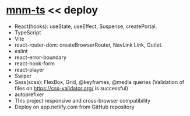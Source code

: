 # [mnm-ts](https://mnm-ts.netlify.app/) << deploy

- React(hooks): useState, useEffect, Suspense, createPortal.
- TypeScript
- Vite
- react-router-dom: createBrowserRouter, NavLink Link, Outlet.
- eslint
- react-error-boundary
- react-hook-form
- react-player
- Swiper
- Sass(scss): FlexBox, Grid, @keyframes, @media queries (Validation of files on https://css-validator.org/ is successful)
- autoprefixer
- This project responsive and cross-browser сompatibility
- Deploy on app.netlify.com from GitHub repository
